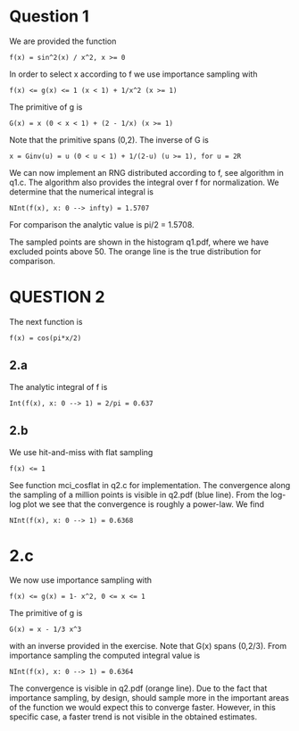 # Question 1
We are provided the function
```
f(x) = sin^2(x) / x^2, x >= 0
```
In order to select x according to f we use importance sampling with
```
f(x) <= g(x) <= 1 (x < 1) + 1/x^2 (x >= 1)
```
The primitive of g is
```
G(x) = x (0 < x < 1) + (2 - 1/x) (x >= 1)
```
Note that the primitive spans (0,2). The inverse of G is
```
x = Ginv(u) = u (0 < u < 1) + 1/(2-u) (u >= 1), for u = 2R
```
We can now implement an RNG distributed according to f, see algorithm in q1.c.
The algorithm also provides the integral over f for normalization.
We determine that the numerical integral is
```
NInt(f(x), x: 0 --> infty) = 1.5707
```
For comparison the analytic value is pi/2 = 1.5708.

The sampled points are shown in the histogram q1.pdf,
where we have excluded points above 50.
The orange line is the true distribution for comparison.

# QUESTION 2
The next function is
```
f(x) = cos(pi*x/2)
```
## 2.a
The analytic integral of f is
```
Int(f(x), x: 0 --> 1) = 2/pi = 0.637
```
## 2.b
We use hit-and-miss with flat sampling
```
f(x) <= 1
```
See function mci_cosflat in q2.c for implementation. The convergence along the
sampling of a million points is visible in q2.pdf (blue line).
From the log-log plot we see that the convergence is roughly a power-law.
We find
```
NInt(f(x), x: 0 --> 1) = 0.6368
```

# 2.c
We now use importance sampling with
```
f(x) <= g(x) = 1- x^2, 0 <= x <= 1
```
The primitive of g is
```
G(x) = x - 1/3 x^3
```
with an inverse provided in the exercise. Note that G(x) spans (0,2/3).
From importance sampling the computed integral value is
```
NInt(f(x), x: 0 --> 1) = 0.6364
```
The convergence is visible in q2.pdf (orange line).
Due to the fact that importance sampling, by design, should sample more
in the important areas of the function we would expect this to converge faster.
However, in this specific case, a faster trend is not visible in the obtained
estimates.
